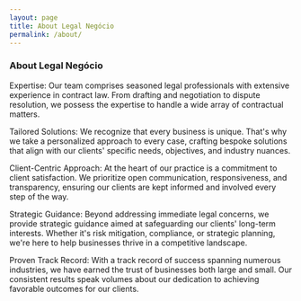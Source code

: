 ```yaml
---
layout: page
title: About Legal Negócio 
permalink: /about/
---
```

### About Legal Negócio

Expertise: Our team comprises seasoned legal professionals with extensive experience in contract law. From drafting and negotiation to dispute resolution, we possess the expertise to handle a wide array of contractual matters.

Tailored Solutions: We recognize that every business is unique. That's why we take a personalized approach to every case, crafting bespoke solutions that align with our clients' specific needs, objectives, and industry nuances.

Client-Centric Approach: At the heart of our practice is a commitment to client satisfaction. We prioritize open communication, responsiveness, and transparency, ensuring our clients are kept informed and involved every step of the way.

Strategic Guidance: Beyond addressing immediate legal concerns, we provide strategic guidance aimed at safeguarding our clients' long-term interests. Whether it's risk mitigation, compliance, or strategic planning, we're here to help businesses thrive in a competitive landscape.

Proven Track Record: With a track record of success spanning numerous industries, we have earned the trust of businesses both large and small. Our consistent results speak volumes about our dedication to achieving favorable outcomes for our clients.
